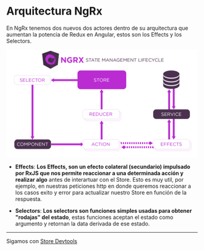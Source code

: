 # Arquitectura NgRx

En NgRx tenemos dos nuevos dos actores dentro de su arquitectura que aumentan la potencia de Redux en Angular, estos son los Effects y los Selectors.

<p float="left">
    <img src="ngrx-architect.png" alt="Workshop Redux en Angular con NgRx" width="600" />
</p>

- **Effects**: **Los Effects, son un efecto colateral (secundario) impulsado por RxJS que nos permite reaccionar a una determinada acción y realizar algo** antes de interartuar con el Store. Esto es muy util, por ejemplo, en nuestras peticiones http en donde queremos reaccionar a los casos exito y error para actualizar nuestro Store en función de la respuesta.

- **Selectors**: **Los selectors son funciones simples usadas para obtener "rodajas" del estado**, estas funciones aceptan el estado como argumento y retornan la data derivada de ese estado.

---

Sigamos con [Store Devtools](../4-ngrx/4-3-store-dev-tools.md)
